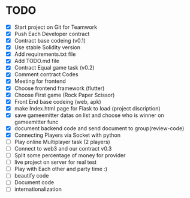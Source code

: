 # TODO

- [x] Start project on Git for Teamwork
- [x] Push Each Developer contract
- [x] Contract base codeing (v0.1)
- [x] Use stable Solidity version
- [x] Add requirements.txt file
- [x] Add TODO.md file
- [x] Contract Equal game task (v0.2)
- [x] Comment contract Codes
- [x] Meeting for frontend
- [x] Choose frontend framework (flutter)
- [x] Choose First game (Rock Paper Scissor)
- [x] Front End base codeing (web, apk)
- [x] make Index.html page for Flask to load (project discription) 
- [x] save gameemitter datas on list and choose who is winner on gameemitter func 
- [x] document backend code and send document to group(review-code)
- [x] Connecting Players via Socket with python
- [ ] Play online Multiplayer task (2 players)
- [ ] Connect to web3 and our contract v0.3
- [ ] Split some percentage of money for provider
- [ ] live project on server for real test
- [ ] Play with Each other and party time :)
- [ ] beautify code
- [ ] Document code
- [ ] internationalization
